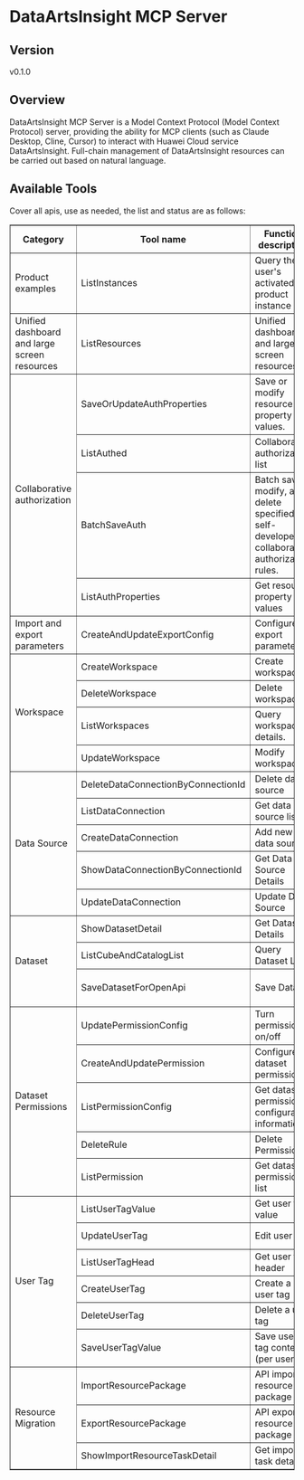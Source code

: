 # DataArtsInsight MCP Server


## Version
v0.1.0

## Overview

DataArtsInsight MCP Server is a Model Context Protocol (Model Context Protocol) server, providing the ability for MCP clients (such as Claude Desktop, Cline, Cursor) to interact with Huawei Cloud service DataArtsInsight. Full-chain management of DataArtsInsight resources can be carried out based on natural language.

## Available Tools
Cover all apis, use as needed, the list and status are as follows:

<html> 
<head></head> 
<body> 
<table border="1" cellspacing="0" cellpadding="5"> 
<tbody> 
<tr> 
<th>Category</th> 
<th>Tool name</th> 
<th>Function description</th> 
<th>Status</th> 
</tr> 
<tr> 
<td rowspan="1">Product examples</td> 
<td>ListInstances</td> <td>Query the user's activated product instance list</td>
<td>To be tested</td>
</tr>
<tr>
<td rowspan="1">Unified dashboard and large screen resources</td>
<td>ListResources</td>
<td>Unified dashboard and large screen resources</td>
<td>To be tested</td>
</tr>
<tr>
<td rowspan="4">Collaborative authorization</td>
<td>SaveOrUpdateAuthProperties</td>
<td>Save or modify resource property values. </td>
<td>To be tested</td>
</tr>
<tr>
<td>ListAuthed</td>
<td>Collaboration authorization list</td>
<td>To be tested</td>
</tr>
<tr>
<td>BatchSaveAuth</td>
<td>Batch save, modify, and delete specified self-developed collaboration authorization rules. </td>
<td>To be tested</td>
</tr>
<tr>
<td>ListAuthProperties</td>
<td>Get resource property values</td>
<td>To be tested</td>
</tr>
<tr>
<td rowspan="1">Import and export parameters</td>
<td>CreateAndUpdateExportConfig</td>
<td>Configure export parameters</td>
<td>To be tested</td>
</tr>
<tr>
<td rowspan="4">Workspace</td>
<td>CreateWorkspace</td>
<td>Create workspace</td>
<td>To be tested</td>
</tr>
<tr>
<td>DeleteWorkspace</td>
<td>Delete workspace</td>
<td>To be tested</td>
</tr>
<tr>
<td>ListWorkspaces</td>
<td>Query workspace details. </td>
<td>To be tested</td>
</tr>
<tr>
<td>UpdateWorkspace</td>
<td>Modify workspace</td>
<td>To be tested</td>
</tr>
<tr>
<td rowspan="5">Data Source</td>
<td>DeleteDataConnectionByConnectionId</td>
<td>Delete data source</td>
<td>To be tested</td>
</tr>
<tr>
<td>ListDataConnection</td>
<td>Get data source list</td>
<td>To be tested</td>
</tr>
<tr>
<td>CreateDataConnection</td>
<td>Add new data source</td>
<td>To be tested</td>
</tr>
<tr>
<td>ShowDataConnectionByConnectionId</td>
<td>Get Data Source Details</td>
<td>To be tested</td>
</tr>
<tr>
<td>UpdateDataConnection</td>
<td>Update Data Source</td>
<td>To be tested</td>
</tr>
<tr>
<td rowspan="3">Dataset</td>
<td>ShowDatasetDetail</td>
<td>Get Dataset Details</td>
<td>To be tested</td>
</tr>
<tr>
<td>ListCubeAndCatalogList</td>
<td>Query Dataset List</td>
<td>To be tested</td>
</tr>
<tr>
<td>SaveDatasetForOpenApi</td>
<td>Save Dataset</td>
<td>To be tested tested</td>
</tr>
<tr>
<td rowspan="5">Dataset Permissions</td>
<td>UpdatePermissionConfig</td>
<td>Turn permissions on/off</td>
<td>To be tested</td>
</tr>
<tr>
<td>CreateAndUpdatePermission</td>
<td>Configure dataset permissions</td>
<td>To be tested</td>
</tr>
<tr>
<td>ListPermissionConfig</td>
<td>Get dataset permission configuration information</td>
<td>To be tested</td>
</tr>
<tr>
<td>DeleteRule</td><td>Delete Permission</td>
<td>To be tested</td>
</tr>
<tr>
<td>ListPermission</td>
<td>Get dataset permission list</td>
<td>To be tested</td>
</tr>
<tr>
<td rowspan="6">User Tag</td>
<td>ListUserTagValue</td>
<td>Get user tag value</td>
<td>To be tested</td>
</tr>
<tr>
<td>UpdateUserTag</td>
<td>Edit user tag</td>
<td>To be tested</td>
</tr>
<tr>
<td>ListUserTagHead</td>
<td>Get user tag header</td>
<td>To be tested</td>
</tr>
<tr>
<td>CreateUserTag</td>
<td>Create a user tag</td>
<td>To be tested</td>
</tr>
<tr>
<td>DeleteUserTag</td>
<td>Delete a user tag</td>
<td>To be tested</td>
</tr>
<tr>
<td>SaveUserTagValue</td>
<td>Save user tag content (per user)</td>
<td>To be tested</td>
</tr>
<tr>
<td rowspan="3">Resource Migration</td>
<td>ImportResourcePackage</td>
<td>API import resource package file</td>
<td>To be tested</td>
</tr>
<tr>
<td>ExportResourcePackage</td>
<td>API export resource package</td>
<td>To be tested</td>
</tr>
<tr>
<td>ShowImportResourceTaskDetail</td>
<td>Get import task details</td>
<td>To be tested</td>
</tr>
</tbody>
</table>
</body>
</html>